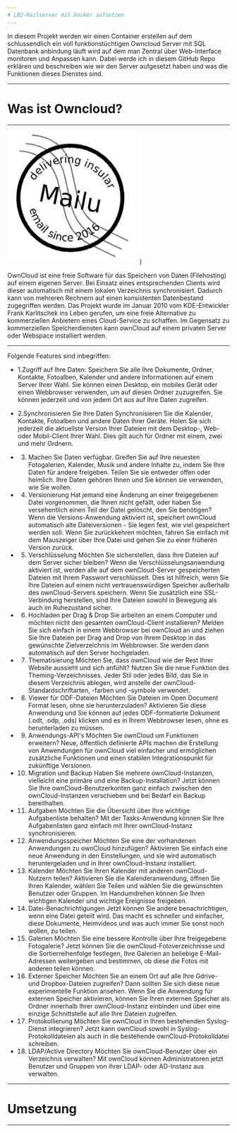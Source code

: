 ```yaml
---
# LB2-Mailserver mit Docker aufsetzen
---
```

In diesem Projekt werden wir einen Container erstellen auf dem schlussendlich ein voll funktionstüchtigen Owncloud Server mit SQL Datenbank anbindung läuft wird auf dem man Zentral über Web-Interface monitoren und Anpassen kann. Dabei werde ich in diesem GitHub Repo erklären und beschreiben wie wir den Server aufgesetzt haben und was die Funktionen dieses Dienstes sind.

---
# Was ist Owncloud?
---
![grafik](logo.png))

OwnCloud ist eine freie Software für das Speichern von Daten (Filehosting) auf einem eigenen Server. Bei Einsatz eines entsprechenden Clients wird dieser automatisch mit einem lokalen Verzeichnis synchronisiert. Dadurch kann von mehreren Rechnern auf einen konsistenten Datenbestand zugegriffen werden. Das Projekt wurde im Januar 2010 vom KDE-Entwickler Frank Karlitschek ins Leben gerufen, um eine freie Alternative zu kommerziellen Anbietern eines Cloud-Service zu schaffen. Im Gegensatz zu kommerziellen Speicherdiensten kann ownCloud auf einem privaten Server oder Webspace installiert werden.

---

Folgende Features sind inbegriffen:

- 1.Zugriff auf Ihre Daten:
Speichern Sie alle Ihre Dokumente, Ordner, Kontakte, Fotoalben, Kalender und andere Informationen auf einem Server Ihrer Wahl.
Sie können einen Desktop, ein mobiles Gerät oder einen Webbrowser verwenden, um auf diesen Ordner zuzugreifen.
Sie können jederzeit und von jedem Ort aus auf Ihre Daten zugreifen.


- 2.Synchronisieren Sie Ihre Daten
Synchronisieren Sie die Kalender, Kontakte, Fotoalben und andere Daten Ihrer Geräte.
Holen Sie sich jederzeit die aktuellste Version Ihrer Dateien mit dem Desktop-, Web- oder Mobil-Client Ihrer Wahl. Dies gilt auch für Ordner mit einem, zwei und mehr Ordnern.


- 3. Machen Sie Daten verfügbar.
Greifen Sie auf Ihre neuesten Fotogalerien, Kalender, Musik und andere Inhalte zu, indem Sie Ihre Daten für andere freigeben.
Teilen Sie sie entweder offen oder heimlich.
Ihre Daten gehören Ihnen und Sie können sie verwenden, wie Sie wollen. 


- 4. Versionierung
Hat jemand eine Änderung an einer freigegebenen Datei vorgenommen, die Ihnen nicht gefällt, oder haben Sie versehentlich einen Teil der Datei gelöscht, den Sie benötigen? Wenn die Versions-Anwendung aktiviert ist, speichert ownCloud automatisch alte Dateiversionen - Sie legen fest, wie viel gespeichert werden soll. Wenn Sie zurückkehren möchten, fahren Sie einfach mit dem Mauszeiger über Ihre Datei und gehen Sie zu einer früheren Version zurück.

- 5. Verschlüsselung
Möchten Sie sicherstellen, dass Ihre Dateien auf dem Server sicher bleiben? Wenn die Verschlüsselungsanwendung aktiviert ist, werden alle auf dem ownCloud-Server gespeicherten Dateien mit Ihrem Passwort verschlüsselt. Dies ist hilfreich, wenn Sie Ihre Dateien auf einem nicht vertrauenswürdigen Speicher außerhalb des ownCloud-Servers speichern. Wenn Sie zusätzlich eine SSL-Verbindung herstellen, sind Ihre Dateien sowohl in Bewegung als auch im Ruhezustand sicher.

- 6. Hochladen per Drag & Drop
Sie arbeiten an einem Computer und möchten nicht den gesamten ownCloud-Client installieren? Melden Sie sich einfach in einem Webbrowser bei ownCloud an und ziehen Sie Ihre Dateien per Drag and Drop von Ihrem Desktop in das gewünschte Zielverzeichnis im Webbrowser. Sie werden dann automatisch auf den Server hochgeladen.

- 7. Thematisierung
Möchten Sie, dass ownCloud wie der Rest Ihrer Website aussieht und sich anfühlt? Nutzen Sie die neue Funktion des Theming-Verzeichnisses. Jeder Stil oder jedes Bild, das Sie in diesem Verzeichnis ablegen, wird anstelle der ownCloud-Standardschriftarten, -farben und -symbole verwendet.

- 8. Viewer für ODF-Dateien
Möchten Sie Dateien im Open Document Format lesen, ohne sie herunterzuladen? Aktivieren Sie diese Anwendung und Sie können auf jedes ODF-formatierte Dokument (.odt, .odp, .ods) klicken und es in Ihrem Webbrowser lesen, ohne es herunterladen zu müssen.

- 9. Anwendungs-API's
Möchten Sie ownCloud um Funktionen erweitern? Neue, öffentlich definierte APIs machen die Erstellung von Anwendungen für ownCloud viel einfacher und ermöglichen zusätzliche Funktionen und einen stabilen Integrationspunkt für zukünftige Versionen.

- 10. Migration und Backup
Haben Sie mehrere ownCloud-Instanzen, vielleicht eine primäre und eine Backup-Installation? Jetzt können Sie Ihre ownCloud-Benutzerkonten ganz einfach zwischen den ownCloud-Instanzen verschieben und bei Bedarf ein Backup bereithalten.

- 11. Aufgaben
Möchten Sie die Übersicht über Ihre wichtige Aufgabenliste behalten? Mit der Tasks-Anwendung können Sie Ihre Aufgabenlisten ganz einfach mit Ihrer ownCloud-Instanz synchronisieren.

- 12. Anwendungsspeicher
Möchten Sie eine der vorhandenen Anwendungen zu ownCloud hinzufügen? Aktivieren Sie einfach eine neue Anwendung in den Einstellungen, und sie wird automatisch heruntergeladen und in Ihrer ownCloud-Instanz installiert.

- 13. Kalender
Möchten Sie Ihren Kalender mit anderen ownCloud-Nutzern teilen? Aktivieren Sie die Kalenderanwendung, öffnen Sie Ihren Kalender, wählen Sie Teilen und wählen Sie die gewünschten Benutzer oder Gruppen. Im Handumdrehen können Sie Ihren wichtigen Kalender und wichtige Ereignisse freigeben.

- 14. Datei-Benachrichtigungen
Jetzt können Sie andere benachrichtigen, wenn eine Datei geteilt wird. Das macht es schneller und einfacher, diese Dokumente, Heimvideos und was auch immer Sie sonst noch wollen, zu teilen.

- 15. Galerien
Möchten Sie eine bessere Kontrolle über Ihre freigegebene Fotogalerie? Jetzt können Sie die ownCloud-Fotoverzeichnisse und die Sortierreihenfolge festlegen, Ihre Galerien an beliebige E-Mail-Adressen weitergeben und bestimmen, ob diese die Fotos mit anderen teilen können.

- 16. Externer Speicher
Möchten Sie an einem Ort auf alle Ihre Gdrive- und Dropbox-Dateien zugreifen? Dann sollten Sie sich diese neue experimentelle Funktion ansehen. Wenn Sie die Anwendung für externen Speicher aktivieren, können Sie Ihren externen Speicher als Ordner innerhalb Ihrer ownCloud-Instanz einbinden und über eine einzige Schnittstelle auf alle Ihre Dateien zugreifen.

- 17. Protokollierung
Möchten Sie ownCloud in Ihren bestehenden Syslog-Dienst integrieren? Jetzt kann ownCloud sowohl in Syslog-Protokolldateien als auch in die bestehende ownCloud-Protokolldatei schreiben.

- 18. LDAP/Active Directory
Möchten Sie ownCloud-Benutzer über ein Verzeichnis verwalten? Mit ownCloud können Administratoren jetzt Benutzer und Gruppen von ihrer LDAP- oder AD-Instanz aus verwalten.
---
# Umsetzung
---
